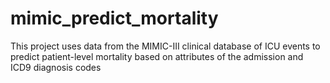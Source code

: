 # mimic_predict_mortality

This project uses data from the MIMIC-III clinical database of ICU events to predict patient-level mortality based on attributes of the admission and ICD9 diagnosis codes



